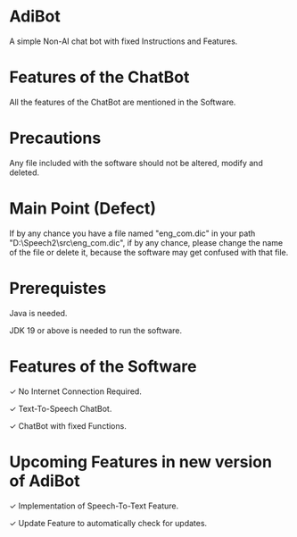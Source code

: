 # AdiBot
A simple Non-AI chat bot with fixed Instructions and Features.
# Features of the ChatBot
All the features of the ChatBot are mentioned in the Software.
# Precautions
Any file included with the software should not be altered, modify and deleted.
# Main Point (Defect)
If by any chance you have a file named "eng_com.dic" in your path "D:\Speech2\src\eng_com.dic", if by any chance, please change the name of the file or delete it, because the software may get confused with that file.
# Prerequistes
Java is needed.

JDK 19 or above is needed to run the software.
# Features of the Software
✓ No Internet Connection Required.

✓ Text-To-Speech ChatBot.

✓ ChatBot with fixed Functions.

# Upcoming Features in new version of AdiBot
✓ Implementation of Speech-To-Text Feature.

✓ Update Feature to automatically check for updates.
